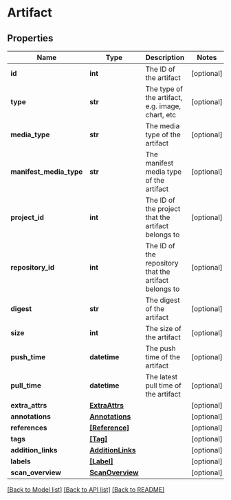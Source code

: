 # Artifact


## Properties
Name | Type | Description | Notes
------------ | ------------- | ------------- | -------------
**id** | **int** | The ID of the artifact | [optional] 
**type** | **str** | The type of the artifact, e.g. image, chart, etc | [optional] 
**media_type** | **str** | The media type of the artifact | [optional] 
**manifest_media_type** | **str** | The manifest media type of the artifact | [optional] 
**project_id** | **int** | The ID of the project that the artifact belongs to | [optional] 
**repository_id** | **int** | The ID of the repository that the artifact belongs to | [optional] 
**digest** | **str** | The digest of the artifact | [optional] 
**size** | **int** | The size of the artifact | [optional] 
**push_time** | **datetime** | The push time of the artifact | [optional] 
**pull_time** | **datetime** | The latest pull time of the artifact | [optional] 
**extra_attrs** | [**ExtraAttrs**](ExtraAttrs.md) |  | [optional] 
**annotations** | [**Annotations**](Annotations.md) |  | [optional] 
**references** | [**[Reference]**](Reference.md) |  | [optional] 
**tags** | [**[Tag]**](Tag.md) |  | [optional] 
**addition_links** | [**AdditionLinks**](AdditionLinks.md) |  | [optional] 
**labels** | [**[Label]**](Label.md) |  | [optional] 
**scan_overview** | [**ScanOverview**](ScanOverview.md) |  | [optional] 

[[Back to Model list]](../README.md#documentation-for-models) [[Back to API list]](../README.md#documentation-for-api-endpoints) [[Back to README]](../README.md)


